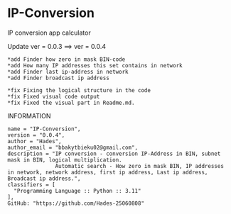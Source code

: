 # IP-Conversion
  IP conversion app calculator 

  Update ver = 0.0.3 ==> ver = 0.0.4

    *add Finder how zero in mask BIN-code
    *add How many IP addresses this set contains in network
    *add Finder last ip-address in network
    *add Finder broadcast ip address
    
    *fix Fixing the logical structure in the code
    *fix Fixed visual code output
    *fix Fixed the visual part in Readme.md.

  INFORMATION

    name = "IP-Conversion",
    version = "0.0.4",
    author = "Hades",
    author_email = "bbakytbieku02@gmail.com",
    description = "IP conversion - conversion IP-Address in BIN, subnet mask in BIN, logical multiplication. 
                   Automatic search - How zero in mask BIN, IP addresses in network, network address, first ip address, Last ip address, Broadcast ip address.",
    classifiers = [
      "Programming Language :: Python :: 3.11"
    ],
    GitHub: "https://github.com/Hades-25060808"
